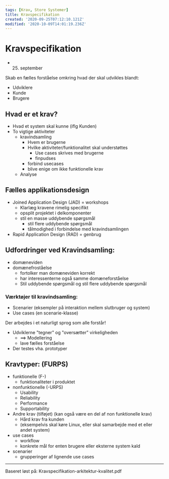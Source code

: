 ```yaml
---
tags: [Krav, Store Systemer]
title: Kravspecifikation
created: '2020-09-25T07:12:10.121Z'
modified: '2020-10-09T14:01:19.236Z'
---
```


# Kravspecifikation
- 25. september

Skab en fælles forståelse omkring hvad der skal udvikles blandt:
- Udviklere
- Kunde
- Brugere

## Hvad er et krav?
  - Hvad et system skal kunne (iflg Kunden)
- To vigtige aktiviteter
  - kravindsamling
    - Hvem er brugerne
    - Hvilke aktiviteter/funktionalitet skal understøttes
      - Use cases skrives med brugerne
      - finpudses
    - forbind usecases
    - blive enige om ikke funktionelle krav
  - Analyse

## Fælles applikationsdesign
  - Joined Application Design (JAD) = workshops
    - Klarlæg kravene rimelig specifikt
    - opsplit projektet i delkomponenter
    - stil en masse uddybende spørgsmål
      - stil flere uddybende spørgsmål
      - tålmodighed i forbindelse med kravindsamlingen
  - Rapid Application Design (RAD) = genbrug

## Udfordringer ved Kravindsamling:
- domæneviden
- domænefroståelse 
  - fortolker man domæneviden korrekt
  - har interessenterne også samme domæneforståelse
  - Stil uddybende spørgsmål og stil flere uddybende spørgsmål

### Værktøjer til kravindsamling:
- Scenarier (eksempler på interaktion mellem slutbruger og system)
- Use cases (en scenarie-klasse)

Der arbejdes i et naturligt sprog som alle forstår!

- Udviklerne "tegner" og "oversætter" virkeligheden
  - ==> Modellering
  - lave fælles forståelse
- Der testes vha. prototyper

## Kravtyper: (FURPS)
- funktionelle (F-)
  - funktionaliteter i produktet
- nonfunktionelle (-URPS)
  - Usability
  - Reliability
  - Performance
  - Supportability
- Andre krav (tilføjet) (kan også være en del af non funktionelle krav)
  - Hård krav fra kunden
  - (eksempelvis skal køre Linux, eller skal samarbejde med et eller andet system)
- use cases
  - workflow
  - konkrete mål for enten brugere eller eksterne system kald
- scenarier
  - grupperinger af lignende use cases
---
Baseret løst på: Kravspecifikation-arkitektur-kvalitet.pdf

